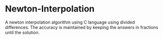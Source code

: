 # Newton-Interpolation
A newton interpolation algorithm using C language using divided differences. The accuracy is maintained by keeping the answers in fractions until the solution.
